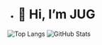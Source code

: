 - # 👋 Hi, I’m JUG
![Top Langs](https://github-readme-stats.vercel.app/api/top-langs/?username=jjugx&layout=compact&include_all_commits=true)
![GitHub Stats](https://github-readme-stats.vercel.app/api?username=jjugx&include_all_commits=true)

<!---
jjugx/jjugx is a ✨ special ✨ repository because its `README.md` (this file) appears on your GitHub profile.
You can click the Preview link to take a look at your changes.
--->
